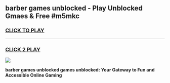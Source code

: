 
## barber games unblocked - Play Unblocked Gmaes & Free #m5mkc
<h3>
<a href="https://premium.freeplayer.one?title=barber_games_unblocked&ref=03M">CLICK TO PLAY</a></h3>
<hr>

<h3>
<a href="https://premium.freeplayer.one?title=barber_games_unblocked&ref=03M">CLICK 2 PLAY</a>
  
</h3>

<a href="https://premium.freeplayer.one?title=barber_games_unblocked&ref=03M"><img src="https://clearcache.store/games.png"></a>


**barber games unblocked games unblocked: Your Gateway to Fun and Accessible Online Gaming**
